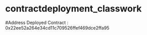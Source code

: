 # contractdeployment_classwork


#Address Deployed Contract : 0x22ee52a264e34cd11c709526ffef469dce2ffa95
